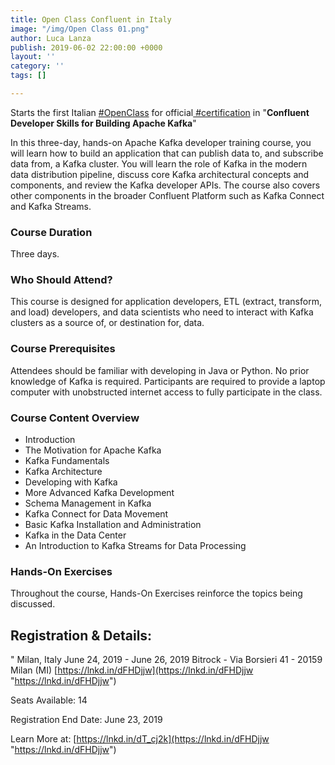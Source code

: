 ```yaml
---
title: Open Class Confluent in Italy
image: "/img/Open Class 01.png"
author: Luca Lanza
publish: 2019-06-02 22:00:00 +0000
layout: ''
category: ''
tags: []

---
```

Starts the first Italian [#OpenClass](https://www.linkedin.com/feed/hashtag/?keywords=%23OpenClass) for official[ #certification](https://www.linkedin.com/feed/hashtag/?keywords=%23certification) in "**Confluent Developer Skills for Building Apache Kafka**"

In this three-day, hands-on Apache Kafka developer training course, you will learn how to build an application that can publish data to, and subscribe data from, a Kafka cluster. You will learn the role of Kafka in the modern data distribution pipeline, discuss core Kafka architectural concepts and components, and review the Kafka developer APIs. The course also covers other components in the broader Confluent Platform such as Kafka Connect and Kafka Streams.

### Course Duration

Three days.

### Who Should Attend?

This course is designed for application developers, ETL (extract, transform, and load) developers, and data scientists who need to interact with Kafka clusters as a source of, or destination for, data.

### Course Prerequisites

Attendees should be familiar with developing in Java or Python. No prior knowledge of Kafka is required. Participants are required to provide a laptop computer with unobstructed internet access to fully participate in the class.

### Course Content Overview

* Introduction
* The Motivation for Apache Kafka
* Kafka Fundamentals
* Kafka Architecture
* Developing with Kafka
* More Advanced Kafka Development
* Schema Management in Kafka
* Kafka Connect for Data Movement
* Basic Kafka Installation and Administration
* Kafka in the Data Center
* An Introduction to Kafka Streams for Data Processing

### Hands-On Exercises

Throughout the course, Hands-On Exercises reinforce the topics being discussed.

## Registration & Details:

" Milan, Italy June 24, 2019 - June 26, 2019 Bitrock - Via Borsieri 41 - 20159 Milan (MI) [https://lnkd.in/dFHDjjw](https://lnkd.in/dFHDjjw "https://lnkd.in/dFHDjjw")

Seats Available: 14

Registration End Date: June 23, 2019

Learn More at: [https://lnkd.in/dT_cj2k](https://lnkd.in/dFHDjjw "https://lnkd.in/dFHDjjw")